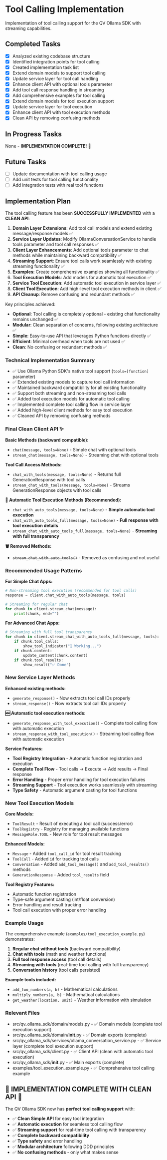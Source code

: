 # Tool Calling Implementation

Implementation of tool calling support for the QV Ollama SDK with streaming capabilities.

## Completed Tasks

- [x] Analyzed existing codebase structure
- [x] Identified integration points for tool calling
- [x] Created implementation task list
- [x] Extend domain models to support tool calling
- [x] Update service layer for tool call handling
- [x] Enhance client API with optional tools parameter
- [x] Add tool call response handling in streaming
- [x] Add comprehensive examples for tool calling
- [x] Extend domain models for tool execution support
- [x] Update service layer for tool execution
- [x] Enhance client API with tool execution methods
- [x] Clean API by removing confusing methods

## In Progress Tasks

None - **IMPLEMENTATION COMPLETE!** 🎉

## Future Tasks

- [ ] Update documentation with tool calling usage
- [ ] Add unit tests for tool calling functionality
- [ ] Add integration tests with real tool functions

## Implementation Plan

The tool calling feature has been **SUCCESSFULLY IMPLEMENTED** with a **CLEAN API**:

1. **Domain Layer Extensions**: Add tool call models and extend existing message/response models ✅
2. **Service Layer Updates**: Modify OllamaConversationService to handle tools parameter and tool call responses ✅
3. **Client Layer Enhancements**: Add optional tools parameter to chat methods while maintaining backward compatibility ✅
4. **Streaming Support**: Ensure tool calls work seamlessly with existing streaming functionality ✅
5. **Examples**: Create comprehensive examples showing all functionality ✅
6. **Tool Execution Models**: Add models for automatic tool execution ✅
7. **Service Tool Execution**: Add automatic tool execution in service layer ✅
8. **Client Tool Execution**: Add high-level tool execution methods in client ✅
9. **API Cleanup**: Remove confusing and redundant methods ✅

Key principles achieved:
- **Optional**: Tool calling is completely optional - existing chat functionality remains unchanged ✅
- **Modular**: Clean separation of concerns, following existing architecture ✅
- **Simple**: Easy-to-use API that leverages Python functions directly ✅
- **Efficient**: Minimal overhead when tools are not used ✅
- **Clean**: No confusing or redundant methods ✅

### Technical Implementation Summary

- ✅ Use Ollama Python SDK's native tool support (`tools=[function]` parameter)
- ✅ Extended existing models to capture tool call information
- ✅ Maintained backward compatibility for all existing functionality
- ✅ Support both streaming and non-streaming tool calls
- ✅ Added tool execution models for automatic tool calling
- ✅ Implemented complete tool calling flow in service layer
- ✅ Added high-level client methods for easy tool execution
- ✅ Cleaned API by removing confusing methods

### Final Clean Client API ✨

**Basic Methods (backward compatible):**
- `chat(message, tools=None)` - Simple chat with optional tools
- `stream_chat(message, tools=None)` - Streaming chat with optional tools

**Tool Call Access Methods:**
- `chat_with_tools(message, tools=None)` - Returns full GenerationResponse with tool calls
- `stream_chat_with_tools(message, tools=None)` - Streams GenerationResponse objects with tool calls

**🎯 Automatic Tool Execution Methods (Recommended):**
- `chat_with_auto_tools(message, tools=None)` - **Simple automatic tool execution**
- `chat_with_auto_tools_full(message, tools=None)` - **Full response with tool execution details**
- `stream_chat_with_auto_tools_full(message, tools=None)` - **Streaming with full transparency**

**🗑️ Removed Methods:**
- ~~`stream_chat_with_auto_tools()`~~ - Removed as confusing and not useful

### Recommended Usage Patterns

**For Simple Chat Apps:**
```python
# Non-streaming tool execution (recommended for tool calls)
response = client.chat_with_auto_tools(message, tools)

# Streaming for regular chat
for chunk in client.stream_chat(message):
    print(chunk, end="")
```

**For Advanced Chat Apps:**
```python
# Streaming with full tool transparency
for chunk in client.stream_chat_with_auto_tools_full(message, tools):
    if chunk.tool_calls:
        show_tool_indicator("🔧 Working...")
    if chunk.content:
        update_content(chunk.content)
    if chunk.tool_results:
        show_result("✅ Done")
```

### New Service Layer Methods

**Enhanced existing methods:**
- `generate_response()` - Now extracts tool call IDs properly
- `stream_response()` - Now extracts tool call IDs properly

**🆕 Automatic tool execution methods:**
- `generate_response_with_tool_execution()` - Complete tool calling flow with automatic execution
- `stream_response_with_tool_execution()` - Streaming tool calling flow with automatic execution

**Service Features:**
- **Tool Registry Integration** - Automatic function registration and execution
- **Complete Tool Flow** - Tool calls → Execute → Add results → Final response
- **Error Handling** - Proper error handling for tool execution failures
- **Streaming Support** - Tool execution works seamlessly with streaming
- **Type Safety** - Automatic argument casting for tool functions

### New Tool Execution Models

**Core Models:**
- `ToolResult` - Result of executing a tool call (success/error)
- `ToolRegistry` - Registry for managing available functions
- `MessageRole.TOOL` - New role for tool result messages

**Enhanced Models:**
- `Message` - Added `tool_call_id` for tool result tracking
- `ToolCall` - Added `id` for tracking tool calls
- `Conversation` - Added `add_tool_message()` and `add_tool_results()` methods
- `GenerationResponse` - Added `tool_results` field

**Tool Registry Features:**
- Automatic function registration
- Type-safe argument casting (int/float conversion)
- Error handling and result tracking
- Tool call execution with proper error handling

### Example Usage

The comprehensive example (`examples/tool_execution_example.py`) demonstrates:

1. **Regular chat without tools** (backward compatibility)
2. **Chat with tools** (math and weather functions)
3. **Full tool response access** (tool call details)
4. **Streaming with tools** (real-time tool calling with full transparency)
5. **Conversation history** (tool calls persisted)

**Example tools included:**
- `add_two_numbers(a, b)` - Mathematical calculations
- `multiply_numbers(a, b)` - Mathematical calculations
- `get_weather(location, unit)` - Weather information with simulation

### Relevant Files

- src/qv_ollama_sdk/domain/models.py - ✅ Domain models (complete tool execution support)
- src/qv_ollama_sdk/domain/__init__.py - ✅ Domain exports (complete)
- src/qv_ollama_sdk/services/ollama_conversation_service.py - ✅ Service layer (complete tool execution support)
- src/qv_ollama_sdk/client.py - ✅ Client API (clean with automatic tool execution)
- src/qv_ollama_sdk/__init__.py - ✅ Main exports (complete)
- examples/tool_execution_example.py - ✅ Comprehensive tool calling example

## 🎉 **IMPLEMENTATION COMPLETE WITH CLEAN API** 🎉

The QV Ollama SDK now has **perfect tool calling support** with:
- ✅ **Clean Simple API** for easy tool integration
- ✅ **Automatic execution** for seamless tool calling flow
- ✅ **Streaming support** for real-time tool calling with transparency
- ✅ **Complete backward compatibility** 
- ✅ **Type safety** and error handling
- ✅ **Modular architecture** following DDD principles
- ✅ **No confusing methods** - only what makes sense 